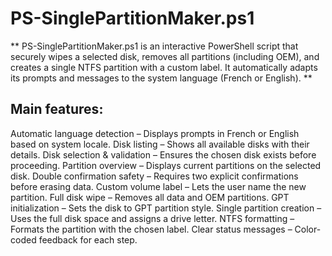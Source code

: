 # PS-SinglePartitionMaker.ps1
** PS-SinglePartitionMaker.ps1 is an interactive PowerShell script that securely wipes a selected disk, removes all partitions (including OEM), and creates a single NTFS partition with a custom label. It automatically adapts its prompts and messages to the system language (French or English). **

## Main features:
Automatic language detection – Displays prompts in French or English based on system locale.
Disk listing – Shows all available disks with their details.
Disk selection & validation – Ensures the chosen disk exists before proceeding.
Partition overview – Displays current partitions on the selected disk.
Double confirmation safety – Requires two explicit confirmations before erasing data.
Custom volume label – Lets the user name the new partition.
Full disk wipe – Removes all data and OEM partitions.
GPT initialization – Sets the disk to GPT partition style.
Single partition creation – Uses the full disk space and assigns a drive letter.
NTFS formatting – Formats the partition with the chosen label.
Clear status messages – Color-coded feedback for each step.

